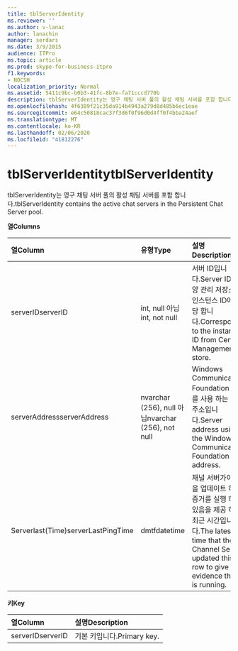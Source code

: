 ```yaml
---
title: tblServerIdentity
ms.reviewer: ''
ms.author: v-lanac
author: lanachin
manager: serdars
ms.date: 3/9/2015
audience: ITPro
ms.topic: article
ms.prod: skype-for-business-itpro
f1.keywords:
- NOCSH
localization_priority: Normal
ms.assetid: 5411c9bc-b0b3-41fc-8b7e-fa71cccd770b
description: tblServerIdentity는 영구 채팅 서버 풀의 활성 채팅 서버를 포함 합니다.
ms.openlocfilehash: 4f6389f21c35da914b4943a279d8d485b6ec1eae
ms.sourcegitcommit: e64c50818cac37f3d6f0f96d0d4ff0f4bba24aef
ms.translationtype: MT
ms.contentlocale: ko-KR
ms.lasthandoff: 02/06/2020
ms.locfileid: "41812276"
---
```

# <a name="tblserveridentity"></a><span data-ttu-id="982fa-103">tblServerIdentity</span><span class="sxs-lookup"><span data-stu-id="982fa-103">tblServerIdentity</span></span>
 
<span data-ttu-id="982fa-104">tblServerIdentity는 영구 채팅 서버 풀의 활성 채팅 서버를 포함 합니다.</span><span class="sxs-lookup"><span data-stu-id="982fa-104">tblServerIdentity contains the active chat servers in the Persistent Chat Server pool.</span></span>
  
<span data-ttu-id="982fa-105">**열**</span><span class="sxs-lookup"><span data-stu-id="982fa-105">**Columns**</span></span>

|<span data-ttu-id="982fa-106">**열**</span><span class="sxs-lookup"><span data-stu-id="982fa-106">**Column**</span></span>|<span data-ttu-id="982fa-107">**유형**</span><span class="sxs-lookup"><span data-stu-id="982fa-107">**Type**</span></span>|<span data-ttu-id="982fa-108">**설명**</span><span class="sxs-lookup"><span data-stu-id="982fa-108">**Description**</span></span>|
|:-----|:-----|:-----|
|<span data-ttu-id="982fa-109">serverID</span><span class="sxs-lookup"><span data-stu-id="982fa-109">serverID</span></span>  <br/> |<span data-ttu-id="982fa-110">int, null 아님</span><span class="sxs-lookup"><span data-stu-id="982fa-110">int, not null</span></span>  <br/> |<span data-ttu-id="982fa-111">서버 ID입니다.</span><span class="sxs-lookup"><span data-stu-id="982fa-111">Server ID.</span></span> <span data-ttu-id="982fa-112">중앙 관리 저장소의 인스턴스 ID에 해당 합니다.</span><span class="sxs-lookup"><span data-stu-id="982fa-112">Corresponds to the instance ID from Central Management store.</span></span>  <br/> |
|<span data-ttu-id="982fa-113">serverAddress</span><span class="sxs-lookup"><span data-stu-id="982fa-113">serverAddress</span></span>  <br/> |<span data-ttu-id="982fa-114">nvarchar (256), null 아님</span><span class="sxs-lookup"><span data-stu-id="982fa-114">nvarchar (256), not null</span></span>  <br/> |<span data-ttu-id="982fa-115">Windows Communication Foundation 주소를 사용 하는 서버 주소입니다.</span><span class="sxs-lookup"><span data-stu-id="982fa-115">Server address using the Windows Communication Foundation address.</span></span>  <br/> |
|<span data-ttu-id="982fa-116">Serverlast(Time)</span><span class="sxs-lookup"><span data-stu-id="982fa-116">serverLastPingTime</span></span>  <br/> |<span data-ttu-id="982fa-117">dmtf</span><span class="sxs-lookup"><span data-stu-id="982fa-117">datetime</span></span>  <br/> |<span data-ttu-id="982fa-118">채널 서버가이 행을 업데이트 하 여 증거를 실행 하 고 있음을 제공 하는 최근 시간입니다.</span><span class="sxs-lookup"><span data-stu-id="982fa-118">The latest time that the Channel Server updated this row to give evidence that it is running.</span></span>  <br/> |
   
<span data-ttu-id="982fa-119">**키**</span><span class="sxs-lookup"><span data-stu-id="982fa-119">**Key**</span></span>

|<span data-ttu-id="982fa-120">**열**</span><span class="sxs-lookup"><span data-stu-id="982fa-120">**Column**</span></span>|<span data-ttu-id="982fa-121">**설명**</span><span class="sxs-lookup"><span data-stu-id="982fa-121">**Description**</span></span>|
|:-----|:-----|
|<span data-ttu-id="982fa-122">serverID</span><span class="sxs-lookup"><span data-stu-id="982fa-122">serverID</span></span>  <br/> |<span data-ttu-id="982fa-123">기본 키입니다.</span><span class="sxs-lookup"><span data-stu-id="982fa-123">Primary key.</span></span>  <br/> |
   

